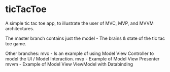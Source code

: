 # ticTacToe

A simple tic tac toe app, to illustrate the user of MVC, MVP, and MVVM architectures.

The master branch contains just the model - The brains & state of the tic tac toe game.

Other branches:
mvc - Is an example of using Model View Controller to model the UI / Model Interaction.
mvp - Example of Model View Presenter
mvvm - Example of Model View ViewModel with Databinding 
